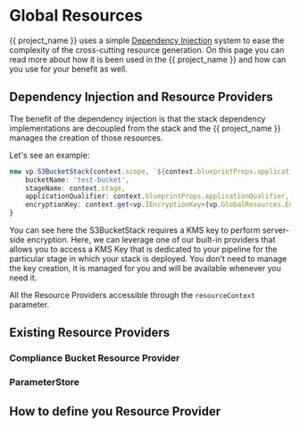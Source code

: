 # Global Resources

{{ project_name }} uses a simple [Dependency Injection](https://en.wikipedia.org/wiki/Dependency_injection#:~:text=Dependency%20injection%20aims%20to%20separate,how%20to%20construct%20those%20services) system to ease the complexity of the cross-cutting resource generation. On this page you can read more about how it is been used in the {{ project_name }} and how can you use for your benefit as well.

## Dependency Injection and Resource Providers

The benefit of the dependency injection is that the stack dependency implementations are decoupled from the stack and the {{ project_name }} manages the creation of those resources.

Let's see an example:

```typescript
new vp.S3BucketStack(context.scope, `${context.blueprintProps.applicationName}S3Stack`, {
    bucketName: 'test-bucket',
    stageName: context.stage,
    applicationQualifier: context.blueprintProps.applicationQualifier,
    encryptionKey: context.get<vp.IEncryptionKey>(vp.GlobalResources.Encryption)!.kmsKey,
}
```

You can see here the S3BucketStack requires a KMS key to perform server-side encryption.
Here, we can leverage one of our built-in providers that allows you to access a KMS Key that is dedicated to your pipeline for the particular stage in which your stack is deployed.
You don't need to manage the key creation, it is managed for you and will be available whenever you need it.

All the Resource Providers accessible through the `resourceContext` parameter.

## Existing Resource Providers

### Compliance Bucket Resource Provider

### ParameterStore

## How to define you Resource Provider
